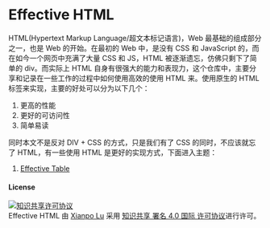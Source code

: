 # Effective HTML

HTML(Hypertext Markup Language/超文本标记语言)，Web 最基础的组成部分之一，也是 Web 的开始。在最初的 Web 中，是没有 CSS 和 JavaScript 的，而在如今一个网页中充满了大量 CSS 和 JS，HTML 被逐渐遗忘，仿佛只剩下了简单的 div。而实际上 HTML 自身有很强大的能力和表现力，这个仓库中，主要分享和记录在一些工作的过程中如何使用高效的使用 HTML 来。使用原生的 HTML 标签来实现，主要的好处可以分为以下几个：

1. 更高的性能
2. 更好的可访问性
3. 简单易读

同时本文不是反对 DIV + CSS 的方式，只是我们有了 CSS 的同时，不应该就忘了 HTML，有一些使用 HTML 是更好的实现方式，下面进入主题：

1. [Effective Table](./01.effective-table.md)

#### License

<a rel="license" href="http://creativecommons.org/licenses/by/4.0/"><img alt="知识共享许可协议" style="border-width:0" src="https://i.creativecommons.org/l/by/4.0/80x15.png" /></a><br /><span xmlns:dct="http://purl.org/dc/terms/" href="http://purl.org/dc/dcmitype/Text" property="dct:title" rel="dct:type">Effective HTML</span> 由 <a xmlns:cc="http://creativecommons.org/ns#" href="https://github.com/luxp/effective-html" property="cc:attributionName" rel="cc:attributionURL">Xianpo Lu</a> 采用 <a rel="license" href="http://creativecommons.org/licenses/by/4.0/">知识共享 署名 4.0 国际 许可协议</a>进行许可。
